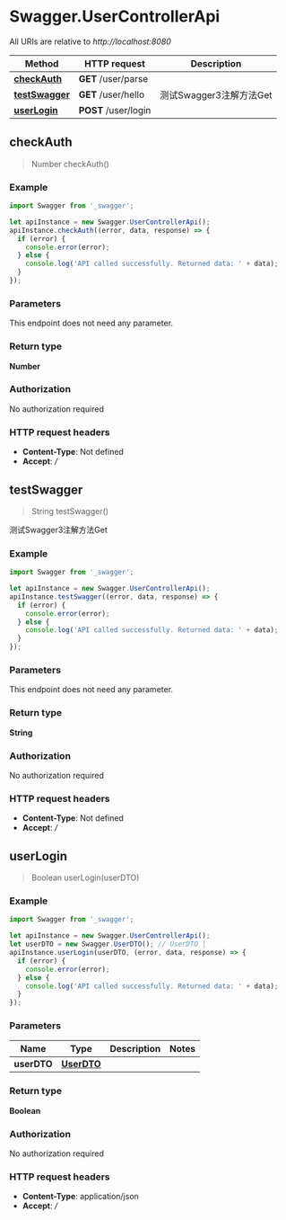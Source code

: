 # Swagger.UserControllerApi

All URIs are relative to *http://localhost:8080*

Method | HTTP request | Description
------------- | ------------- | -------------
[**checkAuth**](UserControllerApi.md#checkAuth) | **GET** /user/parse | 
[**testSwagger**](UserControllerApi.md#testSwagger) | **GET** /user/hello | 测试Swagger3注解方法Get
[**userLogin**](UserControllerApi.md#userLogin) | **POST** /user/login | 



## checkAuth

> Number checkAuth()



### Example

```javascript
import Swagger from '_swagger';

let apiInstance = new Swagger.UserControllerApi();
apiInstance.checkAuth((error, data, response) => {
  if (error) {
    console.error(error);
  } else {
    console.log('API called successfully. Returned data: ' + data);
  }
});
```

### Parameters

This endpoint does not need any parameter.

### Return type

**Number**

### Authorization

No authorization required

### HTTP request headers

- **Content-Type**: Not defined
- **Accept**: */*


## testSwagger

> String testSwagger()

测试Swagger3注解方法Get

### Example

```javascript
import Swagger from '_swagger';

let apiInstance = new Swagger.UserControllerApi();
apiInstance.testSwagger((error, data, response) => {
  if (error) {
    console.error(error);
  } else {
    console.log('API called successfully. Returned data: ' + data);
  }
});
```

### Parameters

This endpoint does not need any parameter.

### Return type

**String**

### Authorization

No authorization required

### HTTP request headers

- **Content-Type**: Not defined
- **Accept**: */*


## userLogin

> Boolean userLogin(userDTO)



### Example

```javascript
import Swagger from '_swagger';

let apiInstance = new Swagger.UserControllerApi();
let userDTO = new Swagger.UserDTO(); // UserDTO | 
apiInstance.userLogin(userDTO, (error, data, response) => {
  if (error) {
    console.error(error);
  } else {
    console.log('API called successfully. Returned data: ' + data);
  }
});
```

### Parameters


Name | Type | Description  | Notes
------------- | ------------- | ------------- | -------------
 **userDTO** | [**UserDTO**](UserDTO.md)|  | 

### Return type

**Boolean**

### Authorization

No authorization required

### HTTP request headers

- **Content-Type**: application/json
- **Accept**: */*

